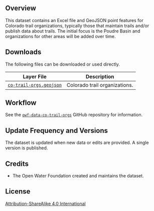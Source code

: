 ## Overview ##

This dataset contains an Excel file and GeoJSON point features for Colorado trail organizations,
typically those that maintain trails and/or publish data about trails.
The initial focus is the Poudre Basin and organizations for other areas will be added over time.

## Downloads ##

The following files can be downloaded or used directly.

| **Layer File** | **Description** |
| -- | -- |
| [`co-trail-orgs.geojson`](co-trail-orgs.geojson) | Colorado trail organizations. |

## Workflow ##

See the [`owf-data-co-trail-orgs`](https://github.com/OpenWaterFoundation/owf-data-co-trail-orgs)
GitHub repository for information.

## Update Frequency and Versions ##

The dataset is updated when new data or edits are provided.
A single version is published.

## Credits ##

* The Open Water Foundation created and maintains the dataset.

## License ##

[Attribution-ShareAlike 4.0 International](https://creativecommons.org/licenses/by-sa/4.0/)
